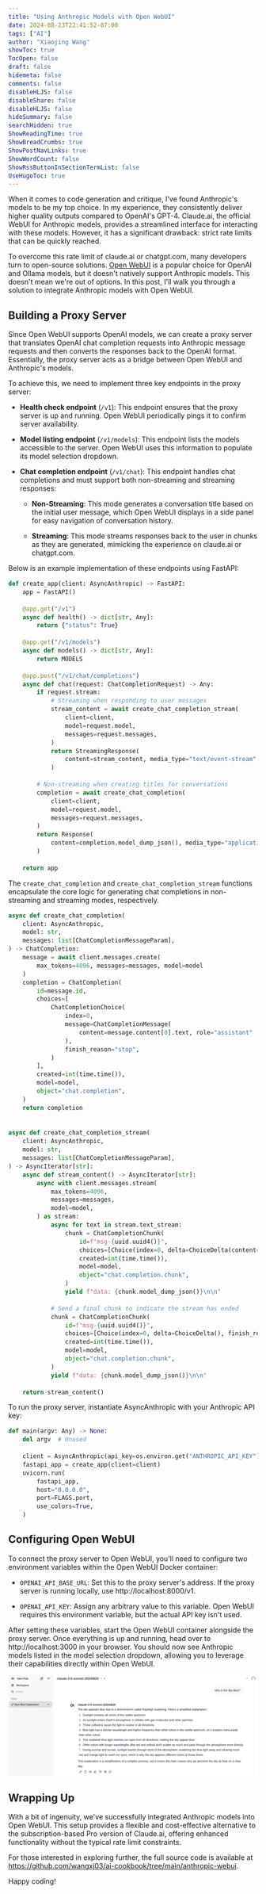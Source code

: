 ```yaml
---
title: "Using Anthropic Models with Open WebUI"
date: 2024-08-23T22:41:52-07:00
tags: ["AI"]
author: "Xiaojing Wang"
showToc: true
TocOpen: false
draft: false
hidemeta: false
comments: false
disableHLJS: false
disableShare: false
disableHLJS: false
hideSummary: false
searchHidden: true
ShowReadingTime: true
ShowBreadCrumbs: true
ShowPostNavLinks: true
ShowWordCount: false
ShowRssButtonInSectionTermList: false
UseHugoToc: true
---
```


When it comes to code generation and critique, I've found Anthropic's models to
be my top choice. In my experience, they consistently deliver higher quality
outputs compared to OpenAI's GPT-4. Claude.ai, the official WebUI for Anthropic
models, provides a streamlined interface for interacting with these models.
However, it has a significant drawback: strict rate limits that can be quickly
reached.

To overcome this rate limit of claude.ai or chatgpt.com, many developers turn to
open-source solutions. [Open WebUI](https://docs.openwebui.com/) is a popular
choice for OpenAI and Ollama models, but it doesn't natively support Anthropic
models. This doesn't mean we're out of options. In this post, I'll walk you
through a solution to integrate Anthropic models with Open WebUI.

## Building a Proxy Server

Since Open WebUI supports OpenAI models, we can create a proxy server that
translates OpenAI chat completion requests into Anthropic message requests and
then converts the responses back to the OpenAI format. Essentially, the proxy
server acts as a bridge between Open WebUI and Anthropic's models.

To achieve this, we need to implement three key endpoints in the proxy server:

- **Health check endpoint** (`/v1`): This endpoint ensures that the proxy server
  is up and running. Open WebUI periodically pings it to confirm server
  availability.

- **Model listing endpoint** (`/v1/models`): This endpoint lists the models
  accessible to the server. Open WebUI uses this information to populate its
  model selection dropdown.

- **Chat completion endpoint** (`/v1/chat`): This endpoint handles chat
  completions and must support both non-streaming and streaming responses:

  - **Non-Streaming**: This mode generates a conversation title based on the
    initial user message, which Open WebUI displays in a side panel for easy
    navigation of conversation history.

  - **Streaming**: This mode streams responses back to the user in chunks as
    they are generated, mimicking the experience on claude.ai or chatgpt.com.

Below is an example implementation of these endpoints using FastAPI:

```python
def create_app(client: AsyncAnthropic) -> FastAPI:
    app = FastAPI()

    @app.get("/v1")
    async def health() -> dict[str, Any]:
        return {"status": True}

    @app.get("/v1/models")
    async def models() -> dict[str, Any]:
        return MODELS

    @app.post("/v1/chat/completions")
    async def chat(request: ChatCompletionRequest) -> Any:
        if request.stream:
            # Streaming when responding to user messages
            stream_content = await create_chat_completion_stream(
                client=client,
                model=request.model,
                messages=request.messages,
            )
            return StreamingResponse(
                content=stream_content, media_type="text/event-stream"
            )

        # Non-streaming when creating titles for conversations
        completion = await create_chat_completion(
            client=client,
            model=request.model,
            messages=request.messages,
        )
        return Response(
            content=completion.model_dump_json(), media_type="application/json"
        )

    return app
```

The `create_chat_completion` and `create_chat_completion_stream` functions
encapsulate the core logic for generating chat completions in non-streaming and
streaming modes, respectively.

```python
async def create_chat_completion(
    client: AsyncAnthropic,
    model: str,
    messages: list[ChatCompletionMessageParam],
) -> ChatCompletion:
    message = await client.messages.create(
        max_tokens=4096, messages=messages, model=model
    )
    completion = ChatCompletion(
        id=message.id,
        choices=[
            ChatCompletionChoice(
                index=0,
                message=ChatCompletionMessage(
                    content=message.content[0].text, role="assistant"
                ),
                finish_reason="stop",
            )
        ],
        created=int(time.time()),
        model=model,
        object="chat.completion",
    )
    return completion


async def create_chat_completion_stream(
    client: AsyncAnthropic,
    model: str,
    messages: list[ChatCompletionMessageParam],
) -> AsyncIterator[str]:
    async def stream_content() -> AsyncIterator[str]:
        async with client.messages.stream(
            max_tokens=4096,
            messages=messages,
            model=model,
        ) as stream:
            async for text in stream.text_stream:
                chunk = ChatCompletionChunk(
                    id=f"msg-{uuid.uuid4()}",
                    choices=[Choice(index=0, delta=ChoiceDelta(content=text))],
                    created=int(time.time()),
                    model=model,
                    object="chat.completion.chunk",
                )
                yield f"data: {chunk.model_dump_json()}\n\n"

            # Send a final chunk to indicate the stream has ended
            chunk = ChatCompletionChunk(
                id=f"msg-{uuid.uuid4()}",
                choices=[Choice(index=0, delta=ChoiceDelta(), finish_reason="stop")],
                created=int(time.time()),
                model=model,
                object="chat.completion.chunk",
            )
            yield f"data: {chunk.model_dump_json()}\n\n"

    return stream_content()
```

To run the proxy server, instantiate AsyncAnthropic with your Anthropic API key:

```python
def main(argv: Any) -> None:
    del argv  # Unused

    client = AsyncAnthropic(api_key=os.environ.get("ANTHROPIC_API_KEY"))
    fastapi_app = create_app(client=client)
    uvicorn.run(
        fastapi_app,
        host="0.0.0.0",
        port=FLAGS.port,
        use_colors=True,
    )
```

## Configuring Open WebUI

To connect the proxy server to Open WebUI, you'll need to configure two
environment variables within the Open WebUI Docker container:

- `OPENAI_API_BASE_URL`: Set this to the proxy server's address. If the proxy
  server is running locally, use http://localhost:8000/v1.

- `OPENAI_API_KEY`: Assign any arbitrary value to this variable. Open WebUI
  requires this environment variable, but the actual API key isn't used.

After setting these variables, start the Open WebUI container alongside the
proxy server. Once everything is up and running, head over to
http://localhost:3000 in your browser. You should now see Anthropic models
listed in the model selection dropdown, allowing you to leverage their
capabilities directly within Open WebUI.

![](webui.png)

## Wrapping Up

With a bit of ingenuity, we've successfully integrated Anthropic models into
Open WebUI. This setup provides a flexible and cost-effective alternative to the
subscription-based Pro version of Claude.ai, offering enhanced functionality
without the typical rate limit constraints.

For those interested in exploring further, the full source code is available at
https://github.com/wangxj03/ai-cookbook/tree/main/anthropic-webui.

Happy coding!
